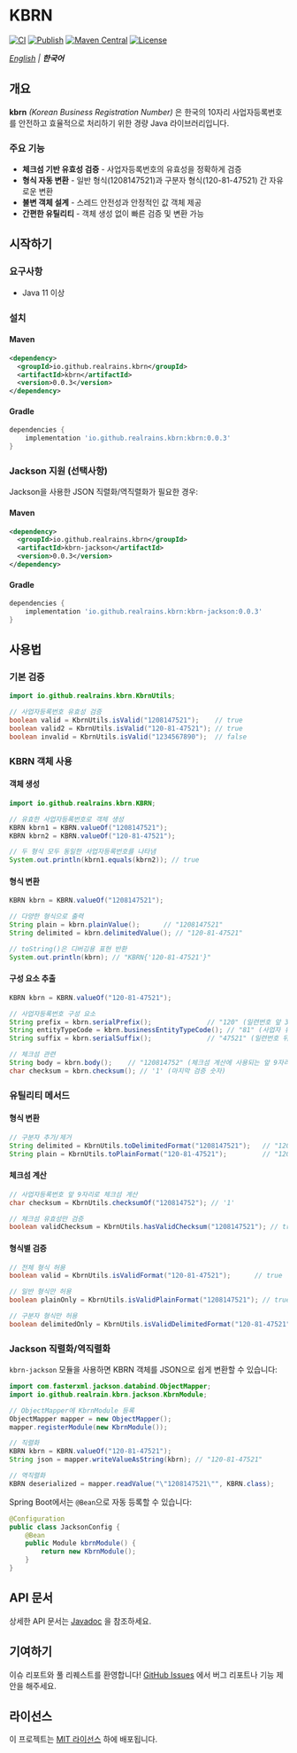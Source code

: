 # KBRN

[![CI](https://github.com/realrains/kbrn/actions/workflows/ci.yml/badge.svg)](https://github.com/realrains/kbrn/actions/workflows/ci.yml)
[![Publish](https://github.com/realrains/kbrn/actions/workflows/publish.yml/badge.svg)](https://github.com/realrains/kbrn/actions/workflows/publish.yml)
[![Maven Central](https://img.shields.io/maven-central/v/io.github.realrains.kbrn/kbrn.svg)](https://search.maven.org/artifact/io.github.realrains.kbrn/kbrn)
[![License](https://img.shields.io/badge/License-MIT-blue.svg)](https://opensource.org/licenses/MIT)

*[English](README_EN.md) | **한국어***

## 개요

**kbrn** _(Korean Business Registration Number)_ 은 한국의 10자리 사업자등록번호를 안전하고 효율적으로 처리하기 위한 경량 Java 라이브러리입니다. 

### 주요 기능

- **체크섬 기반 유효성 검증** - 사업자등록번호의 유효성을 정확하게 검증
- **형식 자동 변환** - 일반 형식(1208147521)과 구분자 형식(120-81-47521) 간 자유로운 변환
- **불변 객체 설계** - 스레드 안전성과 안정적인 값 객체 제공
- **간편한 유틸리티** - 객체 생성 없이 빠른 검증 및 변환 가능

## 시작하기

### 요구사항

- Java 11 이상

### 설치

#### Maven
```xml
<dependency>
  <groupId>io.github.realrains.kbrn</groupId>
  <artifactId>kbrn</artifactId>
  <version>0.0.3</version>
</dependency>
```

#### Gradle
```groovy
dependencies {
    implementation 'io.github.realrains.kbrn:kbrn:0.0.3'
}
```

### Jackson 지원 (선택사항)

Jackson을 사용한 JSON 직렬화/역직렬화가 필요한 경우:

#### Maven
```xml
<dependency>
  <groupId>io.github.realrains.kbrn</groupId>
  <artifactId>kbrn-jackson</artifactId>
  <version>0.0.3</version>
</dependency>
```

#### Gradle
```groovy
dependencies {
    implementation 'io.github.realrains.kbrn:kbrn-jackson:0.0.3'
}
```

## 사용법

### 기본 검증

```java
import io.github.realrains.kbrn.KbrnUtils;

// 사업자등록번호 유효성 검증
boolean valid = KbrnUtils.isValid("1208147521");    // true
boolean valid2 = KbrnUtils.isValid("120-81-47521"); // true
boolean invalid = KbrnUtils.isValid("1234567890");  // false
```

### KBRN 객체 사용

#### 객체 생성

```java
import io.github.realrains.kbrn.KBRN;

// 유효한 사업자등록번호로 객체 생성
KBRN kbrn1 = KBRN.valueOf("1208147521");
KBRN kbrn2 = KBRN.valueOf("120-81-47521");

// 두 형식 모두 동일한 사업자등록번호를 나타냄
System.out.println(kbrn1.equals(kbrn2)); // true
```

#### 형식 변환

```java
KBRN kbrn = KBRN.valueOf("1208147521");

// 다양한 형식으로 출력
String plain = kbrn.plainValue();      // "1208147521"
String delimited = kbrn.delimitedValue(); // "120-81-47521"

// toString()은 디버깅용 표현 반환
System.out.println(kbrn); // "KBRN{'120-81-47521'}"
```

#### 구성 요소 추출

```java
KBRN kbrn = KBRN.valueOf("120-81-47521");

// 사업자등록번호 구성 요소
String prefix = kbrn.serialPrefix();              // "120" (일련번호 앞 3자리)
String entityTypeCode = kbrn.businessEntityTypeCode(); // "81" (사업자 유형 코드 2자리)
String suffix = kbrn.serialSuffix();              // "47521" (일련번호 뒤 5자리)

// 체크섬 관련
String body = kbrn.body();    // "120814752" (체크섬 계산에 사용되는 앞 9자리)
char checksum = kbrn.checksum(); // '1' (마지막 검증 숫자)
```

### 유틸리티 메서드

#### 형식 변환

```java
// 구분자 추가/제거
String delimited = KbrnUtils.toDelimitedFormat("1208147521");   // "120-81-47521"
String plain = KbrnUtils.toPlainFormat("120-81-47521");         // "1208147521"
```

#### 체크섬 계산

```java
// 사업자등록번호 앞 9자리로 체크섬 계산
char checksum = KbrnUtils.checksumOf("120814752"); // '1'

// 체크섬 유효성만 검증
boolean validChecksum = KbrnUtils.hasValidChecksum("1208147521"); // true
```

#### 형식별 검증

```java
// 전체 형식 허용
boolean valid = KbrnUtils.isValidFormat("120-81-47521");      // true

// 일반 형식만 허용
boolean plainOnly = KbrnUtils.isValidPlainFormat("1208147521"); // true

// 구분자 형식만 허용  
boolean delimitedOnly = KbrnUtils.isValidDelimitedFormat("120-81-47521"); // true
```

### Jackson 직렬화/역직렬화

`kbrn-jackson` 모듈을 사용하면 KBRN 객체를 JSON으로 쉽게 변환할 수 있습니다:

```java
import com.fasterxml.jackson.databind.ObjectMapper;
import io.github.realrain.kbrn.jackson.KbrnModule;

// ObjectMapper에 KbrnModule 등록
ObjectMapper mapper = new ObjectMapper();
mapper.registerModule(new KbrnModule());

// 직렬화
KBRN kbrn = KBRN.valueOf("120-81-47521");
String json = mapper.writeValueAsString(kbrn); // "120-81-47521"

// 역직렬화
KBRN deserialized = mapper.readValue("\"1208147521\"", KBRN.class);
```

Spring Boot에서는 `@Bean`으로 자동 등록할 수 있습니다:

```java
@Configuration
public class JacksonConfig {
    @Bean
    public Module kbrnModule() {
        return new KbrnModule();
    }
}
```

## API 문서

상세한 API 문서는 [Javadoc](https://javadoc.io/doc/io.github.realrains.kbrn/kbrn) 을 참조하세요.

## 기여하기

이슈 리포트와 풀 리퀘스트를 환영합니다! [GitHub Issues](https://github.com/realrains/kbrn/issues) 에서 버그 리포트나 기능 제안을 해주세요.

## 라이선스

이 프로젝트는 [MIT 라이선스](LICENSE) 하에 배포됩니다.
